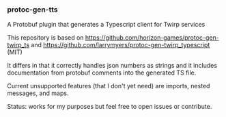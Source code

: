 ### protoc-gen-tts

A Protobuf plugin that generates a Typescript client for Twirp services

This repository is based on https://github.com/horizon-games/protoc-gen-twirp_ts and https://github.com/larrymyers/protoc-gen-twirp_typescript (MIT)

It differs in that it correctly handles json numbers as strings and it includes documentation from protobuf comments into the generated TS file.

Current unsupported features (that I don't yet need) are imports, nested messages, and maps. 

Status: works for my purposes but feel free to open issues or contribute.
